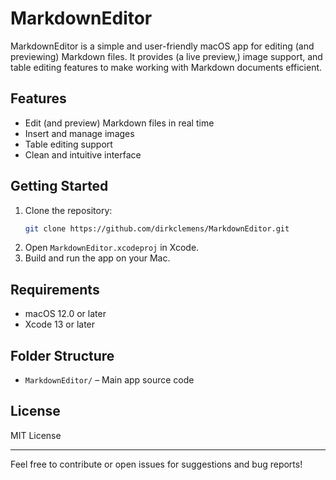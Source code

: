 # MarkdownEditor

MarkdownEditor is a simple and user-friendly macOS app for editing (and previewing) Markdown files. It provides (a live preview,) image support, and table editing features to make working with Markdown documents efficient.

## Features
- Edit (and preview) Markdown files in real time
- Insert and manage images
- Table editing support
- Clean and intuitive interface

## Getting Started
1. Clone the repository:
   ```bash
   git clone https://github.com/dirkclemens/MarkdownEditor.git
   ```
2. Open `MarkdownEditor.xcodeproj` in Xcode.
3. Build and run the app on your Mac.

## Requirements
- macOS 12.0 or later
- Xcode 13 or later

## Folder Structure
- `MarkdownEditor/` – Main app source code

## License
MIT License

---

Feel free to contribute or open issues for suggestions and bug reports!
